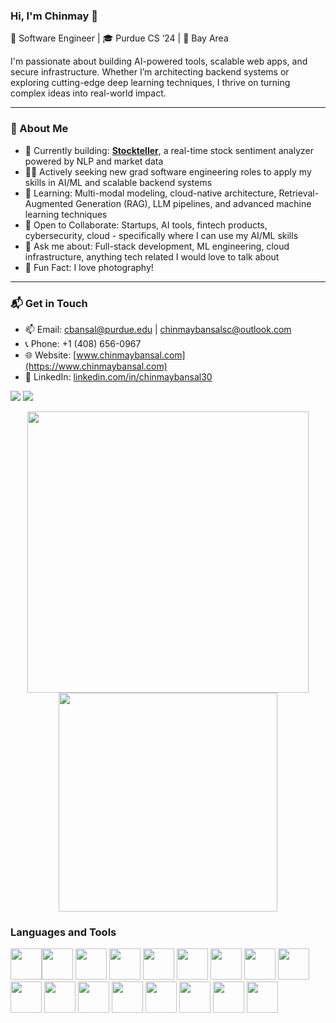 
### Hi, I'm Chinmay 👋  
🧠 Software Engineer | 🎓 Purdue CS ‘24 | 🌉 Bay Area

I'm passionate about building AI-powered tools, scalable web apps, and secure infrastructure. Whether I’m architecting backend systems or exploring cutting-edge deep learning techniques, I thrive on turning complex ideas into real-world impact.

---

### 🚀 About Me

- 🔭 Currently building: [**Stockteller**](https://stockteller.chinmaybansal.com), a real-time stock sentiment analyzer powered by NLP and market data
- 🧑‍💻 Actively seeking new grad software engineering roles to apply my skills in AI/ML and scalable backend systems
- 🧠 Learning: Multi-modal modeling, cloud-native architecture, Retrieval-Augmented Generation (RAG), LLM pipelines, and advanced machine learning techniques
- 🤝 Open to Collaborate: Startups, AI tools, fintech products, cybersecurity, cloud - specifically where I can use my AI/ML skills
- 💬 Ask me about: Full-stack development, ML engineering, cloud infrastructure, anything tech related I would love to talk about
- 📸 Fun Fact: I love photography!

---

### 📬 Get in Touch

- 📫 Email: [cbansal@purdue.edu](mailto:cbansal@purdue.edu) | [chinmaybansalsc@outlook.com](mailto:chinmaybansalsc@outlook.com)
- 📞 Phone: +1 (408) 656-0967
- 🌐 Website: [www.chinmaybansal.com](https://www.chinmaybansal.com)  
- 💼 LinkedIn: [linkedin.com/in/chinmaybansal30](https://www.linkedin.com/in/chinmaybansal30/)

[![](https://img.shields.io/badge/linkedin-%230077B5.svg?style=for-the-badge&logo=linkedin)](https://www.linkedin.com/in/chinmaybansal30/)
[![](https://img.shields.io/badge/Website-%2312100E.svg?style=for-the-badge&logo=firefox&logoColor=white)](https://www.chinmaybansal.com)
 
<p align="center">
  <img src="https://github-readme-stats-chinmaybansals-projects.vercel.app/api?username=chinmaybansal&show_icons=true&theme=radical&count_private=true" width="450" />
  <img src="https://github-readme-stats-chinmaybansals-projects.vercel.app/api/top-langs/?username=chinmaybansal&layout=compact&theme=radical" width="350" />
</p>


### Languages and Tools
<img height=50 src="https://cdn.jsdelivr.net/gh/devicons/devicon/icons/python/python-original.svg"/><img height=50 src="https://cdn.jsdelivr.net/gh/devicons/devicon/icons/java/java-original.svg"/>
<img height=50 src="https://cdn.jsdelivr.net/gh/devicons/devicon/icons/c/c-original.svg"/>
<img height=50 src="https://cdn.jsdelivr.net/gh/devicons/devicon/icons/swift/swift-original.svg"/>
<img height=50 src="https://cdn.jsdelivr.net/gh/devicons/devicon/icons/javascript/javascript-original.svg" />
<img height=50 src="https://cdn.jsdelivr.net/gh/devicons/devicon/icons/git/git-plain.svg" />
<img height=50 src="https://cdn.jsdelivr.net/gh/devicons/devicon/icons/mongodb/mongodb-original.svg" />
<img height=50 src="https://cdn.jsdelivr.net/gh/devicons/devicon/icons/nextjs/nextjs-original.svg" />
<img height=50 src="https://cdn.jsdelivr.net/gh/devicons/devicon@latest/icons/pandas/pandas-original-wordmark.svg" />
<img height=50 src="https://cdn.jsdelivr.net/gh/devicons/devicon@latest/icons/tailwindcss/tailwindcss-original.svg" />
<img height=50 src="https://cdn.jsdelivr.net/gh/devicons/devicon/icons/mysql/mysql-plain-wordmark.svg" />
<img height=50 src="https://cdn.jsdelivr.net/gh/devicons/devicon@latest/icons/tensorflow/tensorflow-original.svg" />
<img height=50 src="https://cdn.jsdelivr.net/gh/devicons/devicon@latest/icons/keras/keras-original.svg" />
<img height=50 src="https://cdn.jsdelivr.net/gh/devicons/devicon@latest/icons/scikitlearn/scikitlearn-original.svg" />
<img height=50 src="https://cdn.jsdelivr.net/gh/devicons/devicon@latest/icons/amazonwebservices/amazonwebservices-original-wordmark.svg" />
<img height=50 src="https://cdn.jsdelivr.net/gh/devicons/devicon@latest/icons/postgresql/postgresql-original-wordmark.svg" />
<img height=50 src="https://cdn.jsdelivr.net/gh/devicons/devicon@latest/icons/docker/docker-original-wordmark.svg" />
          
          
          
          
          
          
          
          
          
          

          

          
          
          

           
          



                                                                                                 
                                                                                          
          
